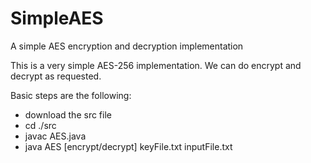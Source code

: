 # SimpleAES
A simple AES encryption and decryption implementation

This is a very simple AES-256 implementation. We can do encrypt and decrypt as requested.

Basic steps are the following:

- download the src file
- cd ./src
- javac AES.java
- java AES [encrypt/decrypt] keyFile.txt inputFile.txt

